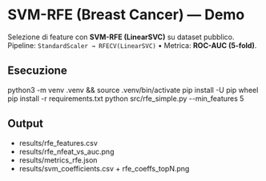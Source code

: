 # SVM-RFE (Breast Cancer) — Demo
Selezione di feature con **SVM-RFE (LinearSVC)** su dataset pubblico.  
Pipeline: `StandardScaler → RFECV(LinearSVC)` • Metrica: **ROC-AUC (5-fold)**.

## Esecuzione
python3 -m venv .venv && source .venv/bin/activate
pip install -U pip wheel
pip install -r requirements.txt
python src/rfe_simple.py --min_features 5

## Output
- results/rfe_features.csv
- results/rfe_nfeat_vs_auc.png
- results/metrics_rfe.json
- results/svm_coefficients.csv + rfe_coeffs_topN.png
